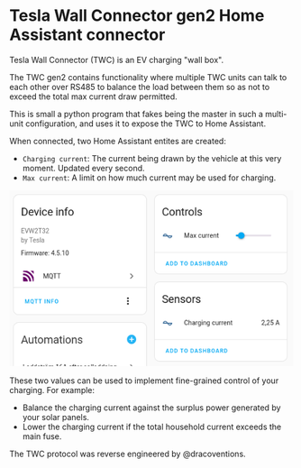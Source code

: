 # Tesla Wall Connector gen2 Home Assistant connector

Tesla Wall Connector (TWC) is an EV charging "wall box".

The TWC gen2 contains functionality where multiple TWC units can talk to each other over RS485 to balance the load between them so as not to exceed the total max current draw permitted.

This is small a python program that fakes being the master in such a multi-unit configuration, and uses it to expose the TWC to Home Assistant.

When connected, two Home Assistant entites are created:
 - `Charging current`: The current being drawn by the vehicle at this very moment. Updated every second.
 - `Max current`: A limit on how much current may be used for charging.

![Home Assistant screenshot](hass.png)

These two values can be used to implement fine-grained control of your charging. For example:
  - Balance the charging current against the surplus power generated by your solar panels.
  - Lower the charging current if the total household current exceeds the main fuse.

The TWC protocol was reverse engineered by @dracoventions.

